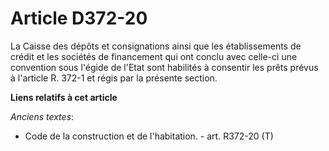 # Article D372-20

La Caisse des dépôts et consignations ainsi que les établissements de crédit et les sociétés de financement qui ont conclu
avec celle-ci une convention sous l'égide de l'Etat sont habilités à consentir les prêts prévus à l'article R. 372-1 et régis
par la présente section.

**Liens relatifs à cet article**

_Anciens textes_:

  - Code de la construction et de l'habitation. - art. R372-20 (T)
